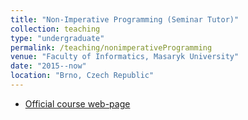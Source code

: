 ```yaml
---
title: "Non-Imperative Programming (Seminar Tutor)"
collection: teaching
type: "undergraduate"
permalink: /teaching/nonimperativeProgramming
venue: "Faculty of Informatics, Masaryk University"
date: "2015--now"
location: "Brno, Czech Republic"
---
```

- [Official course web-page](https://is.muni.cz/course/fi/autumn2018/IB015)
